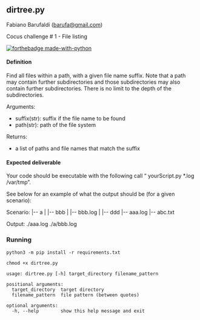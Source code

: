 
## dirtree.py
Fabiano Barufaldi (barufa@gmail.com)

Cocus challenge # 1 - File listing

[![forthebadge made-with-python](http://ForTheBadge.com/images/badges/made-with-python.svg)](https://www.python.org/)


#### Definition

Find all files within a path, with a given file name suffix. Note that a path may contain further subdirectories and those subdirectories may also contain further subdirectories. There is no limit
to the depth of the subdirectories.

Arguments:
- suffix(str): suffix if the file name to be found
- path(str): path of the file system

Returns:
- a list of paths and file names that match the suffix

#### Expected deliverable
Your code should be executable with the following call “ yourScript.py *.log /var/tmp”.

See below for an example of what the output should be (for a given scenario):

Scenario:
      |-- a
    | |-- bbb
    | |-- bbb.log
    | |-- ddd
    |-- aaa.log
    |-- abc.txt

Output:
./aaa.log
./a/bbb.log

### Running
```
python3 -m pip install -r requirements.txt

chmod +x dirtree.py

usage: dirtree.py [-h] target_directory filename_pattern

positional arguments:
  target_directory  target directory
  filename_pattern  file pattern (between quotes)

optional arguments:
  -h, --help        show this help message and exit

```
